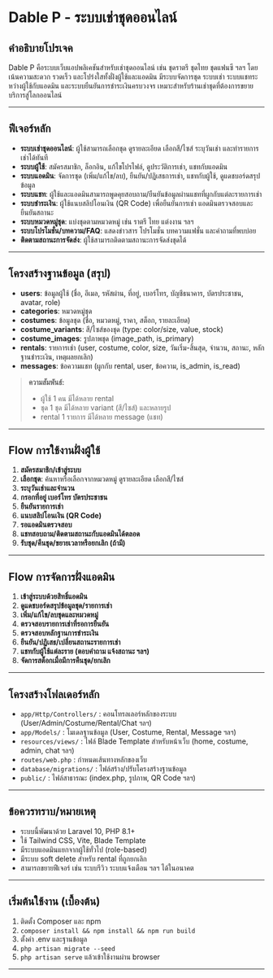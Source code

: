 # Dable P - ระบบเช่าชุดออนไลน์

## คำอธิบายโปรเจค
Dable P คือระบบเว็บแอปพลิเคชันสำหรับเช่าชุดออนไลน์ เช่น ชุดราตรี ชุดไทย ชุดแฟนซี ฯลฯ โดยเน้นความสะดวก รวดเร็ว และโปร่งใสทั้งฝั่งผู้ใช้และแอดมิน มีระบบจัดการชุด ระบบเช่า ระบบแชทระหว่างผู้ใช้กับแอดมิน และระบบยืนยันการชำระเงินครบวงจร เหมาะสำหรับร้านเช่าชุดที่ต้องการขยายบริการสู่โลกออนไลน์

---

## ฟีเจอร์หลัก
- **ระบบเช่าชุดออนไลน์**: ผู้ใช้สามารถเลือกชุด ดูรายละเอียด เลือกสี/ไซส์ ระบุวันเช่า และทำรายการเช่าได้ทันที
- **ระบบผู้ใช้**: สมัครสมาชิก, ล็อกอิน, แก้ไขโปรไฟล์, ดูประวัติการเช่า, แชทกับแอดมิน
- **ระบบแอดมิน**: จัดการชุด (เพิ่ม/แก้ไข/ลบ), ยืนยัน/ปฏิเสธการเช่า, แชทกับผู้ใช้, ดูแดชบอร์ดสรุปข้อมูล
- **ระบบแชท**: ผู้ใช้และแอดมินสามารถพูดคุยสอบถาม/ยืนยันข้อมูลผ่านแชทที่ผูกกับแต่ละรายการเช่า
- **ระบบชำระเงิน**: ผู้ใช้แนบสลิปโอนเงิน (QR Code) เพื่อยืนยันการเช่า แอดมินตรวจสอบและยืนยันสถานะ
- **ระบบหมวดหมู่ชุด**: แบ่งชุดตามหมวดหมู่ เช่น ราตรี ไทย แต่งงาน ฯลฯ
- **ระบบโปรโมชั่น/บทความ/FAQ**: แสดงข่าวสาร โปรโมชั่น บทความแฟชั่น และคำถามที่พบบ่อย
- **ติดตามสถานะการจัดส่ง**: ผู้ใช้สามารถติดตามสถานะการจัดส่งชุดได้

---

## โครงสร้างฐานข้อมูล (สรุป)
- **users**: ข้อมูลผู้ใช้ (ชื่อ, อีเมล, รหัสผ่าน, ที่อยู่, เบอร์โทร, บัญชีธนาคาร, บัตรประชาชน, avatar, role)
- **categories**: หมวดหมู่ชุด
- **costumes**: ข้อมูลชุด (ชื่อ, หมวดหมู่, ราคา, สต็อก, รายละเอียด)
- **costume_variants**: สี/ไซส์ของชุด (type: color/size, value, stock)
- **costume_images**: รูปภาพชุด (image_path, is_primary)
- **rentals**: รายการเช่า (user, costume, color, size, วันเริ่ม-สิ้นสุด, จำนวน, สถานะ, หลักฐานชำระเงิน, เหตุผลยกเลิก)
- **messages**: ข้อความแชท (ผูกกับ rental, user, ข้อความ, is_admin, is_read)

> **ความสัมพันธ์:**
> - ผู้ใช้ 1 คน มีได้หลาย rental
> - ชุด 1 ชุด มีได้หลาย variant (สี/ไซส์) และหลายรูป
> - rental 1 รายการ มีได้หลาย message (แชท)

---

## Flow การใช้งานฝั่งผู้ใช้
1. **สมัครสมาชิก/เข้าสู่ระบบ**
2. **เลือกชุด**: ค้นหาหรือเลือกจากหมวดหมู่ ดูรายละเอียด เลือกสี/ไซส์
3. **ระบุวันเช่าและจำนวน**
4. **กรอกที่อยู่ เบอร์โทร บัตรประชาชน**
5. **ยืนยันรายการเช่า**
6. **แนบสลิปโอนเงิน (QR Code)**
7. **รอแอดมินตรวจสอบ**
8. **แชทสอบถาม/ติดตามสถานะกับแอดมินได้ตลอด**
9. **รับชุด/คืนชุด/ขยายเวลาหรือยกเลิก (ถ้ามี)**

---

## Flow การจัดการฝั่งแอดมิน
1. **เข้าสู่ระบบด้วยสิทธิ์แอดมิน**
2. **ดูแดชบอร์ดสรุปข้อมูลชุด/รายการเช่า**
3. **เพิ่ม/แก้ไข/ลบชุดและหมวดหมู่**
4. **ตรวจสอบรายการเช่าที่รอการยืนยัน**
5. **ตรวจสอบหลักฐานการชำระเงิน**
6. **ยืนยัน/ปฏิเสธ/เปลี่ยนสถานะรายการเช่า**
7. **แชทกับผู้ใช้แต่ละราย (ตอบคำถาม แจ้งสถานะ ฯลฯ)**
8. **จัดการสต็อกเมื่อมีการคืนชุด/ยกเลิก**

---

## โครงสร้างโฟลเดอร์หลัก
- `app/Http/Controllers/` : คอนโทรลเลอร์หลักของระบบ (User/Admin/Costume/Rental/Chat ฯลฯ)
- `app/Models/` : โมเดลฐานข้อมูล (User, Costume, Rental, Message ฯลฯ)
- `resources/views/` : ไฟล์ Blade Template สำหรับหน้าเว็บ (home, costume, admin, chat ฯลฯ)
- `routes/web.php` : กำหนดเส้นทางหลักของเว็บ
- `database/migrations/` : ไฟล์สร้าง/ปรับโครงสร้างฐานข้อมูล
- `public/` : ไฟล์สาธารณะ (index.php, รูปภาพ, QR Code ฯลฯ)

---

## ข้อควรทราบ/หมายเหตุ
- ระบบนี้พัฒนาด้วย Laravel 10, PHP 8.1+
- ใช้ Tailwind CSS, Vite, Blade Template
- มีระบบแอดมินแยกจากผู้ใช้ทั่วไป (role-based)
- มีระบบ soft delete สำหรับ rental ที่ถูกยกเลิก
- สามารถขยายฟีเจอร์ เช่น ระบบรีวิว ระบบแจ้งเตือน ฯลฯ ได้ในอนาคต

---

## เริ่มต้นใช้งาน (เบื้องต้น)
1. ติดตั้ง Composer และ npm
2. `composer install && npm install && npm run build`
3. ตั้งค่า .env และฐานข้อมูล
4. `php artisan migrate --seed`
5. `php artisan serve` แล้วเข้าใช้งานผ่าน browser

---
